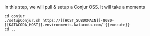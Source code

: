 In this step, we will pull & setup a Conjur OSS. 
It will take a moments

```
cd conjur
./setupConjur.sh https://[[HOST_SUBDOMAIN]]-8080-[[KATACODA_HOST]].environments.katacoda.com/`{{execute}}
cd ..
```
